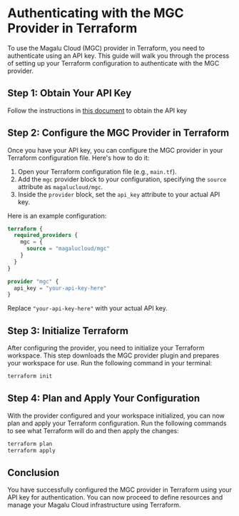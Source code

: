 # Authenticating with the MGC Provider in Terraform

To use the Magalu Cloud (MGC) provider in Terraform, you need to authenticate using an API key. This guide will walk you through the process of setting up your Terraform configuration to authenticate with the MGC provider.

## Step 1: Obtain Your API Key

Follow the instructions in [this document](https://docs.magalu.cloud/docs/terraform/how-to/auth/) to obtain the API key

## Step 2: Configure the MGC Provider in Terraform

Once you have your API key, you can configure the MGC provider in your Terraform configuration file. Here's how to do it:

1. Open your Terraform configuration file (e.g., `main.tf`).
2. Add the `mgc` provider block to your configuration, specifying the `source` attribute as `magalucloud/mgc`.
3. Inside the `provider` block, set the `api_key` attribute to your actual API key.

Here is an example configuration:

```terraform
terraform {
  required_providers {
    mgc = {
      source = "magalucloud/mgc"
    }
  }
}

provider "mgc" {
  api_key = "your-api-key-here"
}
```

Replace `"your-api-key-here"` with your actual API key.

## Step 3: Initialize Terraform

After configuring the provider, you need to initialize your Terraform workspace. This step downloads the MGC provider plugin and prepares your workspace for use. Run the following command in your terminal:

```bash
terraform init
```

## Step 4: Plan and Apply Your Configuration

With the provider configured and your workspace initialized, you can now plan and apply your Terraform configuration. Run the following commands to see what Terraform will do and then apply the changes:

```bash
terraform plan
terraform apply
```

## Conclusion

You have successfully configured the MGC provider in Terraform using your API key for authentication. You can now proceed to define resources and manage your Magalu Cloud infrastructure using Terraform.